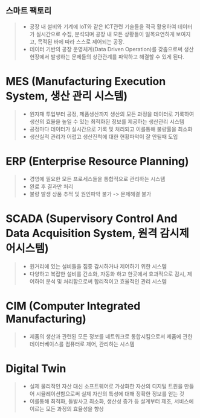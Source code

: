 ## 스마트 팩토리
> - 공장 내 설비와 기계에 IoT와 같은 ICT관련 기술들을 적극 활용하여 데이터가 실시간으로 수집, 분석되며 공장 내 모든 상황들이 일목요연하게 보여지고, 목적된 바에 따라 스스로 제어되는 공장.  
> - 데이터 기반의 공장 운영체계(Data Driven Operation)를 갖춤으로써 생산현장에서 발생하는 문제들의 상관관계를 파악하고 해결할 수 있게 된다.

# MES (Manufacturing Execution System, 생산 관리 시스템)
> - 원자재 투입부터 공정, 제품생산까지 생산의 모든 과정을 데이터로 기록하여 생산의 효율을 높일 수 있는 최적화된 정보를 제공하는 생산관리 시스템  
> - 공정마다 데이터가 실시간으로 기록 및 처리되고 이를통해 불량률을 최소화  
> - 생산실적 관리가 어렵고 생산진척에 대한 현황파악이 잘 안될때 도입

# ERP (Enterprise Resource Planning)
> - 경영에 필요한 모든 프로세스들을 통합적으로 관리하는 시스템  
> - 완료 후 결과만 처리  
> - 불량 발생 상품 추적 및 원인파악 불가 -> 문제해결 불가

# SCADA (Supervisory Control And Data Acquisition System, 원격 감시제어시스템)  
> - 원거리에 있는 설비들을 집중 감시하거나 제어하기 위한 시스템
> - 다양하고 복잡한 설비를 간소화, 자동화 하고 한곳에서 효과적으로 감시, 제어하여 분석 및 처리함으로써 합리적이고 효율적인 관리 시스템

# CIM (Computer Integrated Manufacturing)
> - 제품의 생산과 관련된 모든 정보를 네트워크로 통합시킴으로서 제품에 관한 데이터베이스를 컴퓨터로 제어, 관리하는 시스템

# Digital Twin
> - 실제 물리적인 자산 대신 소프트웨어로 가상화한 자산의 디지털 트윈을 만들어 시뮬레이션함으로써 실제 자산의 특성에 대해 정확한 정보를 얻는 것
> - 이를통해 최적화, 돌발사고 최소화, 생산성 증가 등 설계부터 제조, 서비스에 이르는 모든 과정의 효율성을 향상